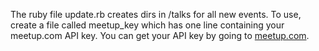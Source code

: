 The ruby file update.rb creates dirs in /talks for all new events. To use, create a file called meetup_key which has one line containing your meetup.com API key. You can get your API key by going to [meetup.com](http://www.meetup.com/meetup_api/key/).